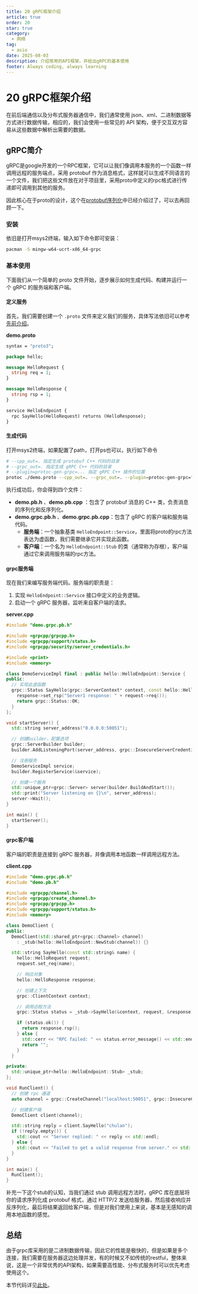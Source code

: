 ```yaml
---
title: 20 gRPC框架介绍
article: true
order: 20
star: true
category:
  - 网络
tag:
  - asio
date: 2025-08-03
description: 介绍常用的API框架，并给出gRPC的基本使用
footer: Always coding, always learning
---
```


<!-- more -->

# 20 gRPC框架介绍

在前后端通信以及分布式服务器通信中，我们通常使用 json、xml、二进制数据等方式进行数据传输，相应的，我们会使用一些常见的 API 架构，便于交互双方容易从这些数据中解析出需要的数据。

## gRPC简介

gRPC是google开发的一个RPC框架，它可以让我们像调用本服务的一个函数一样调用远程的服务端点，采用 protobuf 作为消息格式，这样就可以生成不同语言的一个文件，我们把这些文件放在对于项目里，采用proto中定义的rpc格式进行传递即可调用到其他的服务。

因此核心在于proto的设计，这个在[protobuf序列化](https://kbchulan.github.io/ClBlogs/blogs-main/asio/10-asio.html#proto%E8%AF%AD%E6%B3%95%E4%BB%8B%E7%BB%8D)中已经介绍过了，可以去再回顾一下。

### 安装

依旧是打开msys2终端，输入如下命令即可安装：

```bash
pacman -S mingw-w64-ucrt-x86_64-grpc
```

### 基本使用

下面我们从一个简单的 proto 文件开始，逐步展示如何生成代码、构建并运行一个 gRPC 的服务端和客户端。

#### 定义服务

首先，我们需要创建一个 `.proto` 文件来定义我们的服务，具体写法依旧可以参考[先前介绍](https://kbchulan.github.io/ClBlogs/blogs-main/asio/10-asio.html#service)。

**demo.proto**
```proto
syntax = "proto3";

package hello;

message HelloRequest {
  string req = 1;
}

message HelloResponse {
  string rsp = 1;
}

service HelloEndpoint {
  rpc SayHello(HelloRequest) returns (HelloResponse);
}
```

#### 生成代码

打开msys2终端，如果配置了path，打开ps也可以，执行如下命令

```bash
# --cpp_out=. 指定生成 protobuf C++ 代码的目录
# --grpc_out=. 指定生成 gRPC C++ 代码的目录
# --plugin=protoc-gen-grpc=... 指定 gRPC C++ 插件的位置
protoc ./demo.proto --cpp_out=. --grpc_out=. --plugin=protoc-gen-grpc="C:\msys64\ucrt64\bin\grpc_cpp_plugin.exe"
```

执行成功后，你会得到四个文件：
* **demo.pb.h** 、**demo.pb.cpp** ：包含了 protobuf 消息的 C++ 类，负责消息的序列化和反序列化。
* **demo.grpc.pb.h** 、**demo.grpc.pb.cpp**：包含了 gRPC 的客户端和服务端代码。
    * **服务端**：一个抽象基类 `HelloEndpoint::Service`，里面将proto的rpc方法表达为虚函数，我们需要继承它并实现此函数。
    * **客户端**：一个名为 `HelloEndpoint::Stub` 的类（通常称为存根），客户端通过它来调用服务端的rpc方法。

#### grpc服务端

现在我们来编写服务端代码。服务端的职责是：
1. 实现 `HelloEndpoint::Service` 接口中定义的业务逻辑。
2. 启动一个 gRPC 服务器，监听来自客户端的请求。

**server.cpp**

```cpp
#include "demo.grpc.pb.h"

#include <grpcpp/grpcpp.h>
#include <grpcpp/support/status.h>
#include <grpcpp/security/server_credentials.h>

#include <print>
#include <memory>

class DemoServiceImpl final : public hello::HelloEndpoint::Service {
public:
  // 实现此虚函数
  grpc::Status SayHello(grpc::ServerContext* context, const hello::HelloRequest* request, hello::HelloResponse* response) {
    response->set_rsp("Server1 response: " + request->req());
    return grpc::Status::OK;
  }
};

void startServer() {
  std::string server_address("0.0.0.0:50051");

  // 创建builder，配置选项
  grpc::ServerBuilder builder;
  builder.AddListeningPort(server_address, grpc::InsecureServerCredentials()); // 不需要校验

  // 注册服务
  DemoServiceImpl service;
  builder.RegisterService(&service);

  // 创建一个服务
  std::unique_ptr<grpc::Server> server(builder.BuildAndStart());
  std::print("Server listening on {}\n", server_address);
  server->Wait();
}

int main() {
  startServer();
}
```

#### grpc客户端

客户端的职责是连接到 gRPC 服务器，并像调用本地函数一样调用远程方法。

**client.cpp**
```cpp
#include "demo.grpc.pb.h"
#include "demo.pb.h"

#include <grpcpp/channel.h>
#include <grpcpp/create_channel.h>
#include <grpcpp/grpcpp.h>
#include <grpcpp/support/status.h>
#include <memory>

class DemoClient {
public:
  DemoClient(std::shared_ptr<grpc::Channel> channel)
    : _stub(hello::HelloEndpoint::NewStub(channel)) {}

  std::string SayHello(const std::string& name) {
    hello::HelloRequest request;
    request.set_req(name);

    // 响应对象
    hello::HelloResponse response;

    // 创建上下文
    grpc::ClientContext context;

    // 调用远程方法
    grpc::Status status = _stub->SayHello(&context, request, &response);

    if (status.ok()) {
      return response.rsp();
    } else {
      std::cerr << "RPC failed: " << status.error_message() << std::endl;
      return "";
    }
  }

private:
  std::unique_ptr<hello::HelloEndpoint::Stub> _stub;
};

void RunClient() {
  // 创建 rpc 通道
  auto channel = grpc::CreateChannel("localhost:50051", grpc::InsecureChannelCredentials());

  // 创建客户端
  DemoClient client(channel);

  std::string reply = client.SayHello("chulan");
  if (!reply.empty()) {
    std::cout << "Server replied: " << reply << std::endl;
  } else {
    std::cout << "Failed to get a valid response from server." << std::endl;
  }
}

int main() {
  RunClient();
}
```

补充一下这个stub的认知，当我们通过 stub 调用远程方法时，gRPC 库在底层将你的请求序列化成 protobuf 格式，通过 HTTP/2 发送给服务器，然后接收响应并反序列化，最后将结果返回给客户端，但是对我们使用上来说，基本是无感知的调用本地函数的感觉。

## 总结

由于grpc库采用的是二进制数据传输，因此它的性能是极快的，但是如果是多个连接，我们需要在服务器这边处理并发，有的时候又不如传统的restful，整体来说，这是一个非常优秀的API架构，如果需要高性能、分布式服务时可以优先考虑使用这个。

本节代码详见[此处](https://github.com/KBchulan/ClBlogs-Src/blob/main/blogs-main/asio/20-grpc/server1/server1.cc)。
